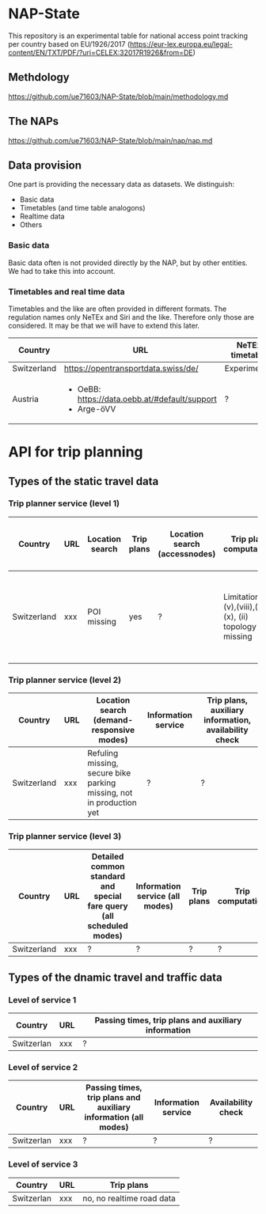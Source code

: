 # NAP-State

This repository is an experimental table for national access point tracking per country based on EU/1926/2017 (https://eur-lex.europa.eu/legal-content/EN/TXT/PDF/?uri=CELEX:32017R1926&from=DE) 

## Methdology
https://github.com/ue71603/NAP-State/blob/main/methodology.md

## The NAPs
https://github.com/ue71603/NAP-State/blob/main/nap/nap.md


## Data provision
One part is providing the necessary data as datasets. We distinguish:
* Basic data
* Timetables (and time table analogons)
* Realtime data
* Others

### Basic data
Basic data often is not provided directly by the NAP, but by other entities. We had to take this into account.

### Timetables and real time data
Timetables and the like are often provided in different formats. The regulation names only NeTEx and Siri and the like. Therefore only those are considered. It may be that we will have to extend this later.

|Country|URL|NeTEx timetable|Fares|Siri PT|Siri ET|Siri FM | Siri VM|Siri SX|
|--|--|--|--|--|--|--|--|--|
|Switzerland|https://opentransportdata.swiss/de/|Experimental|-|Soon|Soon|-|-|Soon|
|Austria|<ul><li>OeBB: https://data.oebb.at/#default/support</li><li>Arge-öVV</li></ul>|?|?|?|?|?|?|?|

# API for trip planning

## Types of the static travel data

### Trip planner service (level 1)
|Country|URL|Location search|Trip plans|Location search (accessnodes)|Trip plan computation|Trip plan computation (road)|Location search (demand-responsive modes)|Information service|
|--|--|--|--|--|--|--|--|--|
|Switzerland|xxx|POI missing|yes|?|Limitation in (v),(viii),(ix),(x), (ii) topology missing|done, but not perfect|Refuling missing, secure bike parking missing, not in production yet|?|


### Trip planner service (level 2)
|Country|URL|Location search (demand-responsive modes)|Information service|Trip plans, auxiliary information, availability check|
|--|--|--|--|--|
|Switzerland|xxx|Refuling missing, secure bike parking missing, not in production yet|?|?|


### Trip planner service (level 3)
|Country|URL|Detailed common standard and special fare query (all scheduled modes)|Information service (all modes)|Trip plans|Trip computation|
|--|--|--|--|--|--|
|Switzerland|xxx|?|?|?|?|

## Types of the dnamic travel and traffic data

### Level of service 1
|Country|URL|Passing times, trip plans and auxiliary information|
|--|--|--|
|Switzerlan|xxx|?|

### Level of service 2
|Country|URL|Passing times, trip plans and auxiliary information (all modes)|Information service|Availability check|
|--|--|--|--|--|
|Switzerlan|xxx|?|?|?|

### Level of service 3
|Country|URL|Trip plans|
|--|--|--|
|Switzerlan|xxx|no, no realtime road data|

